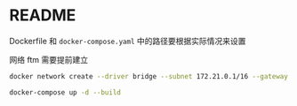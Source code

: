 # README

Dockerfile 和 `docker-compose.yaml` 中的路径要根据实际情况来设置

网络 ftm 需要提前建立

```bash
docker network create --driver bridge --subnet 172.21.0.1/16 --gateway 172.21.0.1 ftm
```

```bash
docker-compose up -d --build
```
